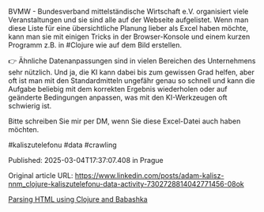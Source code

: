 BVMW - Bundesverband mittelständische Wirtschaft e.V. organisiert viele Veranstaltungen und sie sind alle auf der Webseite aufgelistet. Wenn man diese Liste für eine übersichtliche Planung lieber als Excel haben möchte, kann man sie mit einigen Tricks in der Browser-Konsole und einem kurzen Programm z.B. in #Clojure wie auf dem Bild erstellen.


👉 Ähnliche Datenanpassungen sind in vielen Bereichen des Unternehmens sehr nützlich. Und ja, die KI kann dabei bis zum gewissen Grad helfen, aber oft ist man mit den Standardmitteln ungefähr genau so schnell und kann die Aufgabe beliebig mit dem korrekten Ergebnis wiederholen oder auf geänderte Bedingungen anpassen, was mit den KI-Werkzeugen oft schwierig ist.


Bitte schreiben Sie mir per DM, wenn Sie diese Excel-Datei auch haben möchten.


#kaliszutelefonu #data #crawling


Published: 2025-03-04T17:37:07.408 in Prague

Original article URL: https://www.linkedin.com/posts/adam-kalisz-nnm_clojure-kaliszutelefonu-data-activity-7302728814042771456-08ok

[Parsing HTML using Clojure and Babashka](./media/parsing-html-list-to-hiccup-and-csv.png)